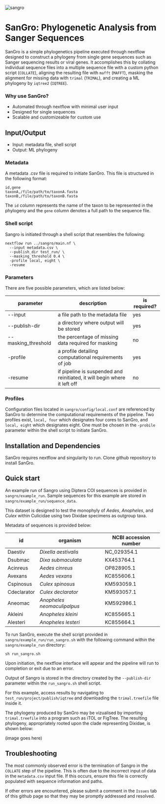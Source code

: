 ![sangro](https://github.com/jacksonhturner/SanGro/assets/80480626/be642ebd-b66e-4097-a8f1-cbe7dcba3cde)

# SanGro: Phylogenetic Analysis from Sanger Sequences

SanGro is a simple phylogenetics pipeline executed through nextflow designed to construct a phylogeny from single gene sequences such as Sanger sequencing results or viral genes. It accomplishes this by collating individual sequence files into a multiple sequence file with a custom python script (`COLLATE`), aligning the resulting file with `mafft` (`MAFFT`), masking the alignment for missing data with `trimal` (`TRIMAL`), and creating a ML phylogeny by `iqtree2` (`IQTREE`). 

### Why use SanGro?

* Automated through nextflow with minimal user input
* Designed for single sequences
* Scalable and customizeable for custom use

## Input/Output

* Input: metadata file, shell script
* Output: ML phylogeny

### Metadata

A metadata .csv file is required to initiate SanGro. This file is structured in the following format:

```
id,gene
taxonA,/file/path/to/taxonA.fasta
taxonB,/file/path/to/taxonB.fasta
```

The `id` column represents the name of the taxon to be represented in the phylogeny and the `gene` column denotes a full path to the sequence file.

### Shell script

Sangro is initiated through a shell script that resembles the following:

```
nextflow run ../sangro/main.nf \
  --input metadata.csv \
  --publish_dir test_run/ \
  --masking_threshold 0.4 \
  -profile local, eight \
  -resume
```

### Parameters

There are five possible parameters, which are listed below:

| parameter | description | is required? |
| --- | --- | --- |
| --input | a file path to the metadata file | yes |
| --publish-dir | a directory where output will be stored | yes |
| --masking_threshold | the percentage of missing data required for masking | no |
| -profile | a profile detailing computational requirements of job | yes |
| -resume | if pipeline is suspended and reinitiated, it will begin where it left off | no |

### Profiles

Configuration files located in `sangro/config/local.conf` are referenced by SanGro to determine the computational requirements of the pipeline. Two profiles exist, `local, four` which designates four cores to SanGro, and `local, eight` which designates eight. One must be chosen in the `-probile` parameter within the shell script to initiate SanGro.

## Installation and Dependencies

SanGro requires nextflow and singularity to run. 
Clone github repository to install SanGro.

## Quick start

An example run of Sangro using Diptera COI sequences is provided in `sangro/example_run`. Sample sequences for this example are stored in `sangro/example_run/sequence_data`. 

This dataset is designed to test the monophyly of *Aedes*, *Anopheles*, and *Culex* within Culicidae using two Dixidae specimens as outgroup taxa.

Metadata of sequences is provided below:

| id | organism | NCBI accession number | 
| --- | --- | --- |
| Daestiv | *Dixella aestivalis* | NC_029354.1 |
| Dsubmac | *Dixa submaculata* | KX453764.1 |
| Acinreus | *Aedes cinreus* | OP828905.1 |
| Avexans | *Aedes vexans* | KC855606.1 |
| Cspinosus | *Culex spinosus* | KM593059.1 |
| Cdeclarator | *Culex declarator* | KM593057.1 |
| Aneomac | *Anopheles neomaculipalpus* | KM592986.1 |
| Akleini | *Anopheles kleini* | KC855665.1 |
| Alesteri | *Anopheles lesteri* | KC855664.1 |

To run SanGro, execute the shell script provided in `sangro/example_run/run_sangro.sh` with the following command within the `sangro/example_run` directory:

```
sh run_sangro.sh
```

Upon initiation, the nextflow interface will appear and the pipeline will run to completion or exit due to an error.

Output of Sangro is stored in the directory created by the `--publish-dir` parameter within the `run_sangro.sh` shell script.

For this example, access results by navigating to `test_run/project/publish/iqtree` and downloading the `trimal.treefile` file inside it.

The phylogeny produced by SanGro may be vizualised by importing `trimal.treefile` into a program such as iTOL or FigTree. The resulting phylogeny, appropriately rooted upon the clade representing Dixidae, is shown below:

(image goes here)

## Troubleshooting

The most commonly observed error is the termination of Sangro in the `COLLATE` step of the pipeline. This is often due to the incorrect input of data in the `metadata.csv` input file. If this occurs, ensure this file is correctly populated with sequence information and paths.

If other errors are encountered, please submit a comment in the `Issues` tab of this github page so that they may be promptly addressed and resolved. 
